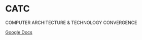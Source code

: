 # CATC
COMPUTER ARCHITECTURE &amp; TECHNOLOGY CONVERGENCE

[Google Docs](https://docs.google.com/document/d/175S5Y0TEfYk1ZEbJ41lpetMjCRx9p8G5MiRIuDfUp-o/edit?usp=sharing)
